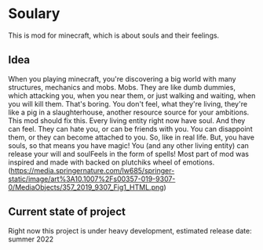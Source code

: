 # Soulary
This is mod for minecraft, which is about souls and their feelings.

## Idea
When you playing minecraft, you're discovering a big world with many structures, mechanics and mobs.
Mobs. They are like dumb dummies, which attacking you, when you near them, or just walking and waiting, when you will kill them.
That's boring. You don't feel, what they're living, they're like a pig in a slaughterhouse, another resource source for your ambitions.
This mod should fix this.
Every living entity right now have soul. And they can feel. They can hate you, or can be friends with you.
You can disappoint them, or they can become attached to you. So, like in real life.
But, you have souls, so that means you have magic!
You (and any other living entity) can release your will and soulFeels in the form of spells!
Most part of mod was inspired and made with backed on plutchiks wheel of emotions. (https://media.springernature.com/lw685/springer-static/image/art%3A10.1007%2Fs00357-019-9307-0/MediaObjects/357_2019_9307_Fig1_HTML.png)

## Current state of project
Right now this project is under heavy development, estimated release date: summer 2022